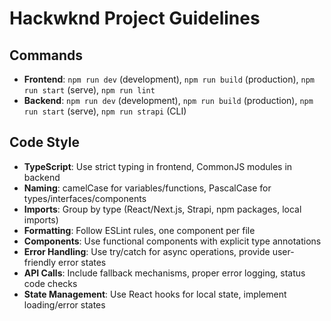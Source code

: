 # Hackwknd Project Guidelines

## Commands
- **Frontend**: `npm run dev` (development), `npm run build` (production), `npm run start` (serve), `npm run lint`
- **Backend**: `npm run dev` (development), `npm run build` (production), `npm run start` (serve), `npm run strapi` (CLI)

## Code Style
- **TypeScript**: Use strict typing in frontend, CommonJS modules in backend
- **Naming**: camelCase for variables/functions, PascalCase for types/interfaces/components
- **Imports**: Group by type (React/Next.js, Strapi, npm packages, local imports)
- **Formatting**: Follow ESLint rules, one component per file
- **Components**: Use functional components with explicit type annotations
- **Error Handling**: Use try/catch for async operations, provide user-friendly error states
- **API Calls**: Include fallback mechanisms, proper error logging, status code checks
- **State Management**: Use React hooks for local state, implement loading/error states